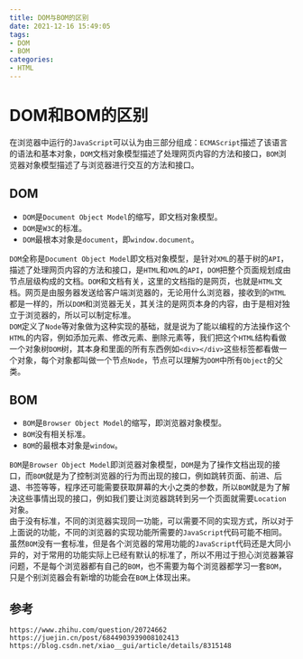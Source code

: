 ```yaml
---
title: DOM与BOM的区别
date: 2021-12-16 15:49:05
tags:
- DOM
- BOM
categories: 
- HTML
---
```

# DOM和BOM的区别

在浏览器中运行的`JavaScript`可以认为由三部分组成：`ECMAScript`描述了该语言的语法和基本对象，`DOM`文档对象模型描述了处理网页内容的方法和接口，`BOM`浏览器对象模型描述了与浏览器进行交互的方法和接口。


## DOM

* `DOM`是`Document Object Model`的缩写，即文档对象模型。
* `DOM`是`W3C`的标准。
* `DOM`最根本对象是`document`，即`window.document`。

`DOM`全称是`Document Object Model`即文档对象模型，是针对`XML`的基于树的`API`，描述了处理网页内容的方法和接口，是`HTML`和`XML`的`API`，`DOM`把整个页面规划成由节点层级构成的文档。`DOM`和文档有关，这里的文档指的是网页，也就是`HTML`文档。网页是由服务器发送给客户端浏览器的，无论用什么浏览器，接收到的`HTML`都是一样的，所以`DOM`和浏览器无关，其关注的是网页本身的内容，由于是相对独立于浏览器的，所以可以制定标准。  
`DOM`定义了`Node`等对象做为这种实现的基础，就是说为了能以编程的方法操作这个`HTML`的内容，例如添加元素、修改元素、删除元素等，我们把这个`HTML`结构看做一个对象树`DOM`树，其本身和里面的所有东西例如`<div></div>`这些标签都看做一个对象，每个对象都叫做一个节点`Node`，节点可以理解为`DOM`中所有`Object`的父类。  


## BOM

* `BOM`是`Browser Object Model`的缩写，即浏览器对象模型。
* `BOM`没有相关标准。
* `BOM`的最根本对象是`window`。

`BOM`是`Browser Object Model`即浏览器对象模型，`DOM`是为了操作文档出现的接口，而`BOM`就是为了控制浏览器的行为而出现的接口，例如跳转页面、前进、后退、书签等等，程序还可能需要获取屏幕的大小之类的参数，所以`BOM`就是为了解决这些事情出现的接口，例如我们要让浏览器跳转到另一个页面就需要`Location`对象。  
由于没有标准，不同的浏览器实现同一功能，可以需要不同的实现方式，所以对于上面说的功能，不同的浏览器的实现功能所需要的`JavaScript`代码可能不相同。虽然`BOM`没有一套标准，但是各个浏览器的常用功能的`JavaScript`代码还是大同小异的，对于常用的功能实际上已经有默认的标准了，所以不用过于担心浏览器兼容问题，不是每个浏览器都有自己的`BOM`，也不需要为每个浏览器都学习一套`BOM`，只是个别浏览器会有新增的功能会在`BOM`上体现出来。


## 参考

```
https://www.zhihu.com/question/20724662
https://juejin.cn/post/6844903939008102413
https://blog.csdn.net/xiao__gui/article/details/8315148
```

